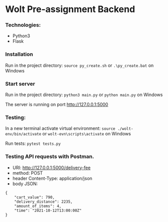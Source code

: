 # Wolt Pre-assignment Backend

### Technologies:
* Python3
* Flask

### Installation
Run in the project directory: `source py_create.sh` or `.\py_create.bat` on Windows 

### Start server 
Run in the project directory: `python3 main.py` or `python main.py` on Windows 

The server is running on port http://127.0.0.1:5000

### Testing: 
In a new terminal activate virtual environment: `source ./wolt-env/bin/activate` or `wolt-evn\scripts\activate` on Windows 

Run tests: `pytest tests.py`

### Testing API requests with Postman.

* URI: http://127.0.0.1:5000/delivery-fee 
* method: POST
* header Content-Type: application/json
* body JSON:
```
{
    "cart_value": 790,
    "delivery_distance": 2235,
    "amount_of_items": 4,
    "time": "2021-10-12T13:00:00Z"
}
```
